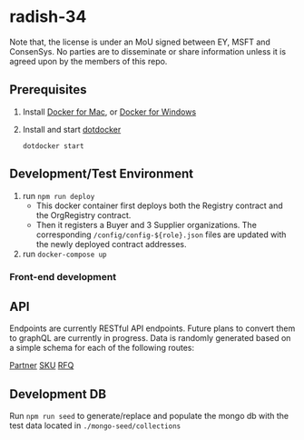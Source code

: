 # radish-34

Note that, the license is under an MoU signed between EY, MSFT and ConsenSys. No parties are to disseminate or share information unless it is agreed upon by the members of this repo.

## Prerequisites

1.  Install [Docker for Mac](https://www.docker.com/docker-mac), or
    [Docker for Windows](https://www.docker.com/docker-windows)

1.  Install and start [dotdocker](https://github.com/aj-may/dotdocker)

    `dotdocker start`

## Development/Test Environment

1. run `npm run deploy`
	- This docker container first deploys both the Registry contract and the OrgRegistry contract.
	- Then it registers a Buyer and 3 Supplier organizations. The corresponding `/config/config-${role}.json` files are updated with the newly deployed contract addresses.
1. run `docker-compose up`



### Front-end development


## API

Endpoints are currently RESTful API endpoints. Future plans to convert them to graphQL are currently in progress. Data is randomly generated based on a simple schema for each of the following routes:

[Partner](http://radish-api.docker/partner)
[SKU](http://radish-api.docker/sku)
[RFQ](http://radish-api.docker/rfq)

## Development DB

Run `npm run seed` to generate/replace and populate the mongo db with the test data located in `./mongo-seed/collections`
